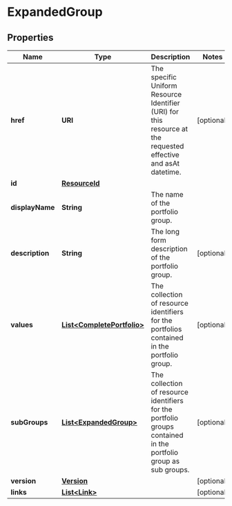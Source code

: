 

# ExpandedGroup


## Properties

| Name | Type | Description | Notes |
|------------ | ------------- | ------------- | -------------|
|**href** | **URI** | The specific Uniform Resource Identifier (URI) for this resource at the requested effective and asAt datetime. |  [optional] |
|**id** | [**ResourceId**](ResourceId.md) |  |  |
|**displayName** | **String** | The name of the portfolio group. |  |
|**description** | **String** | The long form description of the portfolio group. |  [optional] |
|**values** | [**List&lt;CompletePortfolio&gt;**](CompletePortfolio.md) | The collection of resource identifiers for the portfolios contained in the portfolio group. |  [optional] |
|**subGroups** | [**List&lt;ExpandedGroup&gt;**](ExpandedGroup.md) | The collection of resource identifiers for the portfolio groups contained in the portfolio group as sub groups. |  [optional] |
|**version** | [**Version**](Version.md) |  |  [optional] |
|**links** | [**List&lt;Link&gt;**](Link.md) |  |  [optional] |



